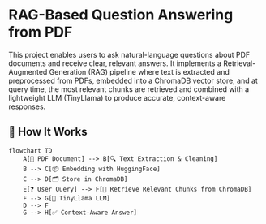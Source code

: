 # RAG-Based Question Answering from PDF

This project enables users to ask natural-language questions about PDF documents and receive clear, relevant answers. It implements a Retrieval-Augmented Generation (RAG) pipeline where text is extracted and preprocessed from PDFs, embedded into a ChromaDB vector store, and at query time, the most relevant chunks are retrieved and combined with a lightweight LLM (TinyLlama) to produce accurate, context-aware responses.

## 🔄 How It Works

```mermaid
flowchart TD
    A[📄 PDF Document] --> B[🔍 Text Extraction & Cleaning]
    B --> C[📦 Embedding with HuggingFace]
    C --> D[🗂️ Store in ChromaDB]
    E[❓ User Query] --> F[🔎 Retrieve Relevant Chunks from ChromaDB]
    F --> G[🤖 TinyLlama LLM]
    D --> F
    G --> H[✅ Context-Aware Answer]

